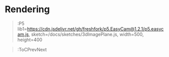 # Rendering

> :P5 lib1=https://cdn.jsdelivr.net/gh/freshfork/p5.EasyCam@1.2.1/p5.easycam.js, sketch=/docs/sketches/3dImagePlane.js, width=500, height=400

> :ToCPrevNext